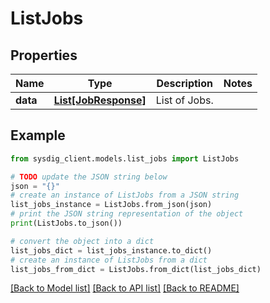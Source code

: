 # ListJobs


## Properties

Name | Type | Description | Notes
------------ | ------------- | ------------- | -------------
**data** | [**List[JobResponse]**](JobResponse.md) | List of Jobs. | 

## Example

```python
from sysdig_client.models.list_jobs import ListJobs

# TODO update the JSON string below
json = "{}"
# create an instance of ListJobs from a JSON string
list_jobs_instance = ListJobs.from_json(json)
# print the JSON string representation of the object
print(ListJobs.to_json())

# convert the object into a dict
list_jobs_dict = list_jobs_instance.to_dict()
# create an instance of ListJobs from a dict
list_jobs_from_dict = ListJobs.from_dict(list_jobs_dict)
```
[[Back to Model list]](../README.md#documentation-for-models) [[Back to API list]](../README.md#documentation-for-api-endpoints) [[Back to README]](../README.md)


